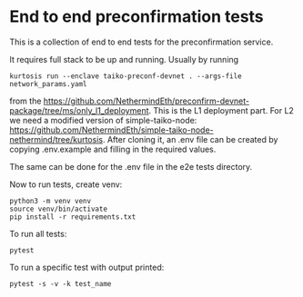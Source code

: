 # End to end preconfirmation tests

This is a collection of end to end tests for the preconfirmation service.

It requires full stack to be up and running. Usually by running
```
kurtosis run --enclave taiko-preconf-devnet . --args-file network_params.yaml
```
from the https://github.com/NethermindEth/preconfirm-devnet-package/tree/ms/only_l1_deployment. This is the L1 deployment part.
For L2 we need a modified version of simple-taiko-node: https://github.com/NethermindEth/simple-taiko-node-nethermind/tree/kurtosis. After cloning it, an .env file can be created by copying .env.example and filling in the required values.

The same can be done for the .env file in the e2e tests directory.

Now to run tests, create venv:
```
python3 -m venv venv
source venv/bin/activate
pip install -r requirements.txt
```

To run all tests:

```
pytest
```

To run a specific test with output printed:
```
pytest -s -v -k test_name
```